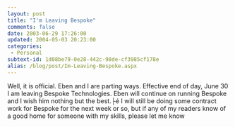 ```yaml
---
layout: post
title: "I'm Leaving Bespoke"
comments: false
date: 2003-06-29 17:26:00
updated: 2004-05-03 20:23:00
categories:
 - Personal
subtext-id: 1d08be79-0e28-442c-98de-cf3985cf178e
alias: /blog/post/Im-Leaving-Bespoke.aspx
---
```



Well, it is official. Eben and I are parting ways. Effective end of day, June 30 I am leaving Bespoke Technologies. Eben will continue on running Bespoke and I wish him nothing but the best.├é I will still be doing some contract work for Bespoke for the next week or so, but if any of my readers know of a good home for someone with my skills, please let me know

